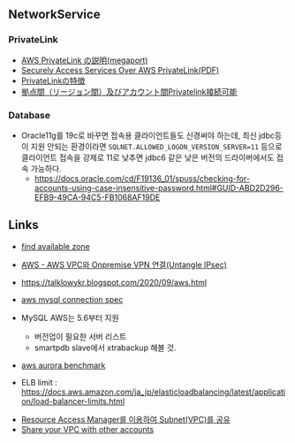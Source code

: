 
## NetworkService

### PrivateLink

* [AWS PrivateLink の説明(megaport)](https://www.megaport.com/ja/blog/aws-privatelink-explained/)
* [Securely Access Services Over AWS PrivateLink(PDF)](https://d1.awsstatic.com/whitepapers/aws-privatelink.pdf)
* [PrivateLinkの特徴](https://dev.classmethod.jp/articles/usecases-about-privatelink-vpc-endpoint/)
* [拠点間（リージョン間）及びアカウント間Privatelink接続可能](https://toshioshimo.hatenablog.com/entry/2019/12/17/215004)

### Database

* Oracle11g를 19c로 바꾸면 접속용 클라이언트들도 신경써야 하는데, 최신 jdbc등이 지원 안되는 환경이라면 
  `SQLNET.ALLOWED_LOGON_VERSION_SERVER=11`
  등으로 클라이언트 접속을 강제로 11로 낮추면 jdbc6 같은 낮은 버전의 드라이버에서도 접속 가능하다. 
  * https://docs.oracle.com/cd/F19136_01/spuss/checking-for-accounts-using-case-insensitive-password.html#GUID-ABD2D296-EFB9-49CA-94C5-FB1068AF19DE

## Links

* [find available zone](https://aws.amazon.com/premiumsupport/knowledge-center/vpc-find-availability-zone-options/)

* [AWS - AWS VPC와 Onpremise VPN 연결(Untangle IPsec)](https://galid1.tistory.com/431)

* https://talklowykr.blogspot.com/2020/09/aws.html

* [aws mysql connection spec](https://docs.aws.amazon.com/AmazonRDS/latest/AuroraUserGuide/AuroraMySQL.Managing.Performance.html)

* MySQL AWS는 5.6부터 지원
  * 버전업이 필요한 서버 리스트
  * smartpdb slave에서 xtrabackup 해볼 것. 

* [aws aurora benchmark](https://aws-ref.s3.amazonaws.com/aurora/Amazon+Aurora.pdf)

* ELB limit : https://docs.aws.amazon.com/ja_jp/elasticloadbalancing/latest/application/load-balancer-limits.html

- [Resource Access Manager를 이용하여 Subnet(VPC)를 공유](https://zigispace.net/m/1033)
- [Share your VPC with other accounts](https://docs.aws.amazon.com/vpc/latest/userguide/vpc-sharing.html#vpc-share-prerequisites)
